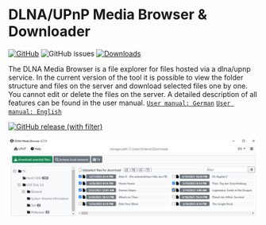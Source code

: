 # DLNA/UPnP Media Browser & Downloader
[![GitHub](https://img.shields.io/github/license/hswlab/dlna-browser-net)](https://github.com/hswlab/dlna-browser-net/blob/main/LICENSE)
![GitHub issues](https://img.shields.io/github/issues/hswlab/dlna-browser-net)
[![Downloads](https://img.shields.io/github/v/release/hswlab/dlna-browser-net)](https://github.com/hswlab/dlna-browser-net/releases/latest)

The DLNA Media Browser is a file explorer for files hosted via a dlna/upnp service. In the current version of the tool it is possible to view the folder structure and files on the server and download selected files one by one. You cannot edit or delete the files on the server. A detailed description of all features can be found in the user manual.
<a href="https://github.com/hswlab/dlna-browser-net/blob/main/about-en.pdf">`User manual: German`</a> <a href="https://github.com/hswlab/dlna-browser-net/blob/main/about-de.pdf">`User manual: English`</a>

[![GitHub release (with filter)](https://img.shields.io/github/downloads/hswlab/dlna-browser-net/total?style=for-the-badge&label=download
)](https://github.com/hswlab/dlna-browser-net/releases/latest)

![preview](https://github.com/hswlab/dlna-browser-net/raw/main/preview.png)
